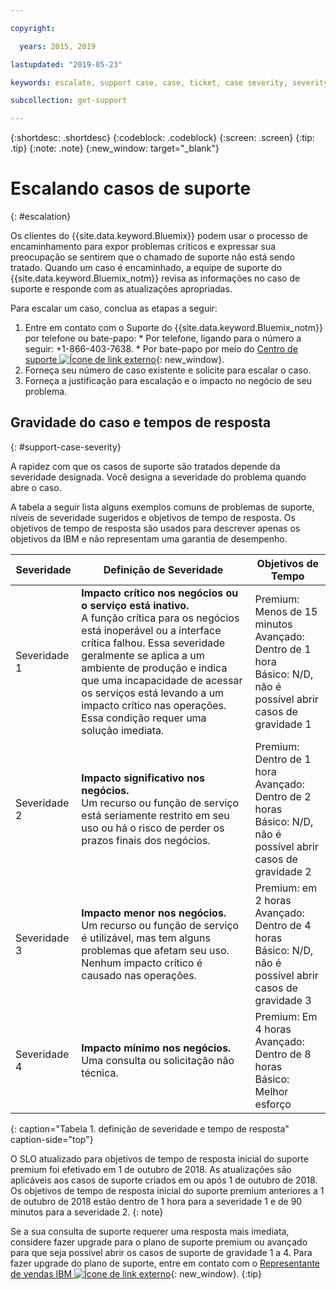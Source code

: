```yaml
---

copyright:

  years: 2015, 2019

lastupdated: "2019-05-23"

keywords: escalate, support case, case, ticket, case severity, severity 

subcollection: get-support

---
```



{:shortdesc: .shortdesc}
{:codeblock: .codeblock}
{:screen: .screen}
{:tip: .tip}
{:note: .note}
{:new_window: target="_blank"}


# Escalando casos de suporte
{: #escalation}

Os clientes do {{site.data.keyword.Bluemix}} podem usar o processo de encaminhamento para expor problemas críticos e expressar sua preocupação se sentirem que o chamado de suporte não está sendo tratado. Quando um caso é encaminhado, a equipe de suporte do {{site.data.keyword.Bluemix_notm}}
revisa as informações no caso de suporte e responde com as atualizações apropriadas.

 Para escalar um caso, conclua as etapas a seguir:

  1. Entre em contato com o Suporte do {{site.data.keyword.Bluemix_notm}} por telefone ou bate-papo:
    * Por telefone, ligando para o número a seguir: +1-866-403-7638.
    * Por bate-papo por meio do [Centro de suporte ![Ícone de link externo](../icons/launch-glyph.svg "Ícone de link externo")](https://{DomainName}/unifiedsupport/supportcenter){: new_window}.
  2. Forneça seu número de caso existente e solicite para escalar o caso.
  3. Forneça a justificação para escalação e o impacto no negócio de seu problema.

## Gravidade do caso e tempos de resposta
{: #support-case-severity}

A rapidez com que os casos de suporte são tratados depende da severidade designada. Você designa a severidade do problema quando abre o caso.

A tabela a seguir lista alguns exemplos comuns de problemas de suporte, níveis de severidade sugeridos e objetivos de tempo de resposta. Os objetivos de tempo de resposta são usados para descrever apenas os objetivos da IBM e não representam uma garantia de desempenho.

| Severidade | Definição de Severidade | Objetivos de Tempo |
|-----|------- | ----- |
| Severidade 1 | <strong>Impacto crítico nos negócios ou o serviço está inativo.</strong> <br> A função crítica para os negócios está inoperável ou a interface crítica falhou. Essa severidade geralmente se aplica a um ambiente de produção e indica que uma incapacidade de acessar os serviços está levando a um impacto crítico nas operações. Essa condição requer uma solução imediata. | Premium: Menos de 15 minutos <br> Avançado: Dentro de 1 hora <br> Básico: N/D, não é possível abrir casos de gravidade 1 |
| Severidade 2 | <strong>Impacto significativo nos negócios.</strong> <br> Um recurso ou função de serviço está seriamente restrito em seu uso ou há o risco de perder os prazos finais dos negócios. | Premium: Dentro de 1 hora <br> Avançado: Dentro de 2 horas <br> Básico: N/D, não é possível abrir casos de gravidade 2 |
| Severidade 3 | <strong>Impacto menor nos negócios.</strong> <br> Um recurso ou função de serviço é utilizável, mas tem alguns problemas que afetam seu uso. Nenhum impacto crítico é causado nas operações. | Premium: em 2 horas <br> Avançado: Dentro de 4 horas <br> Básico: N/D, não é possível abrir casos de gravidade 3 |
| Severidade 4 | <strong>Impacto mínimo nos negócios.</strong> <br> Uma consulta ou solicitação não técnica. | Premium: Em 4 horas <br> Avançado: Dentro de 8 horas <br> Básico: Melhor esforço |
{: caption="Tabela 1. definição de severidade e tempo de resposta" caption-side="top"}

O SLO atualizado para objetivos de tempo de resposta inicial do suporte premium foi efetivado em 1 de outubro de 2018. As atualizações são aplicáveis aos casos de suporte criados em ou após 1 de outubro de 2018. Os objetivos de tempo de resposta inicial do suporte premium anteriores a 1 de outubro de 2018 estão dentro de 1 hora para a severidade 1 e de 90 minutos para a severidade 2.
{: note}

Se a sua consulta de suporte requerer uma resposta mais imediata, considere fazer upgrade para o plano de suporte premium ou avançado para que seja possível abrir os casos de suporte de gravidade 1 a 4. Para fazer upgrade do plano de suporte, entre em contato com o [Representante de vendas IBM ![Ícone de link externo](../icons/launch-glyph.svg "Ícone de link externo")](https://www.ibm.com/contact/us/en/?lnk=flg-cont-usen){: new_window}.
{:tip}

